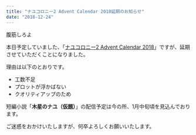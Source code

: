 ```yaml
---
title: "ナユコロニー2 Advent Calendar 2018延期のお知らせ"
date: "2018-12-24"
---
```


腹筋しろよ

本日予定していました、「[ナユコロニー2 Advent Calendar 2018](https://adventar.org/calendars/2896)」ですが、延期させていただくことになりました。

理由は以下のとおりです。

- 工数不足
- プロットが浮かばない
- クオリティアップのため

短編小説「**木星のナユ（仮題）**」の配信予定は今の所、1月中旬頃を見込んでおります。

ご迷惑をおかけいたしますが、何卒よろしくお願いいたします。
